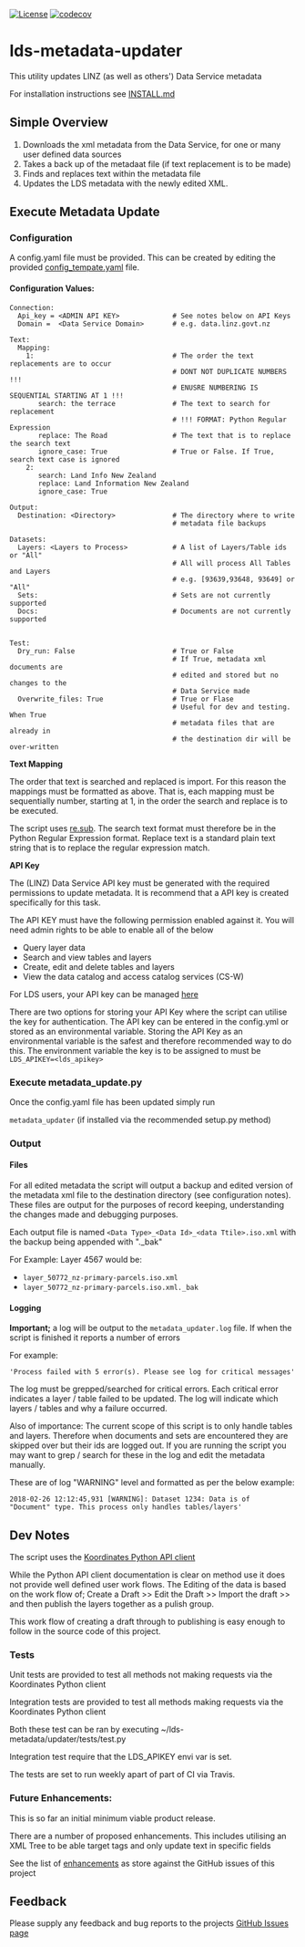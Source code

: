 [![License](https://img.shields.io/badge/License-BSD%203--Clause-blue.svg)](https://github.com/linz/lds-metadata-updater/LICENSE) 
[![codecov](https://codecov.io/gh/linz/lds-metadata-updater/branch/master/graph/badge.svg)](https://codecov.io/gh/linz/lds-metadata-updater)

# lds-metadata-updater


This utility updates LINZ (as well as others') Data Service metadata

For installation instructions see [INSTALL.md](INSTALL.md)

## Simple Overview

1. Downloads the xml metadata from the Data Service, for one or many user defined
data sources
2. Takes a back up of the metadaat file (if text replacement is to be made)
3. Finds and replaces text within the metadata file 
4. Updates the LDS metadata with the newly edited XML.


## Execute Metadata Update

### Configuration
A config.yaml file must be provided. This can be created by editing the provided
[config_tempate.yaml](config_tempate.yaml) file. 


#### Configuration Values:

```
Connection:
  Api_key = <ADMIN API KEY>             # See notes below on API Keys
  Domain =  <Data Service Domain>       # e.g. data.linz.govt.nz

Text:
  Mapping:                               
    1:                                  # The order the text replacements are to occur
                                        # DONT NOT DUPLICATE NUMBERS !!!
                                        # ENUSRE NUMBERING IS SEQUENTIAL STARTING AT 1 !!!
       search: the terrace              # The text to search for replacement
                                        # !!! FORMAT: Python Regular Expression
       replace: The Road                # The text that is to replace the search text
       ignore_case: True                # True or False. If True, search text case is ignored 
    2: 
       search: Land Info New Zealand
       replace: Land Information New Zealand
       ignore_case: True     

Output:
  Destination: <Directory>              # The directory where to write 
                                        # metadata file backups

Datasets:
  Layers: <Layers to Process>           # A list of Layers/Table ids or "All"
                                        # All will process All Tables and Layers 
                                        # e.g. [93639,93648, 93649] or "All"
  Sets:                                 # Sets are not currently supported
  Docs:                                 # Documents are not currently supported 


Test:
  Dry_run: False                        # True or False
                                        # If True, metadata xml documents are
                                        # edited and stored but no changes to the
                                        # Data Service made 
  Overwrite_files: True                 # True or Flase
                                        # Useful for dev and testing. When True
                                        # metadata files that are already in 
                                        # the destination dir will be over-written
```
**Text Mapping**

The order that text is searched and replaced is import. For this reason the 
mappings must be formatted as above. That is, each mapping must be sequentially 
number, starting at 1, in the order the search and replace is to be executed.

The script uses [re.sub](https://docs.python.org/2/library/re.html#regular-expression-syntax). 
The search text format must therefore be in the Python Regular Expression format.
Replace text is a standard plain text string that is to replace the regular expression match. 

**API Key**

The (LINZ) Data Service API key must be generated with the required permissions 
to update metadata. It is recommend that a API key is created specifically for 
this task.

The API KEY must have the following permission enabled against it. You will 
need admin rights to be able to enable all of the below 
* Query layer data
* Search and view tables and layers
* Create, edit and delete tables and layers
* View the data catalog and access catalog services (CS-W)

For LDS users, your API key can be managed [here](https://data.linz.govt.nz/my/api/)

There are two options for storing your API Key where the script can utilise the key 
for authentication. The API key can be entered in the config.yml or stored as
an environmental variable. Storing the API Key as an environmental variable is 
the safest and therefore recommended way to do this. The environment variable 
the key is to be assigned to must be `LDS_APIKEY=<lds_apikey>` 



### Execute metadata_update.py
Once the config.yaml file has been updated simply run

```metadata_updater``` (if installed via the recommended setup.py method)

### Output

#### Files
For all edited metadata the script will output a backup and edited 
version of the metadata xml file to the destination directory 
(see configuration notes). These files are output for the purposes of 
record keeping, understanding the changes made and debugging purposes. 

Each output file is named `<Data Type>_<Data Id>_<data Ttile>.iso.xml` 
with the backup being appended with "._bak"

For Example:
Layer 4567 would be:
* `layer_50772_nz-primary-parcels.iso.xml`
* `layer_50772_nz-primary-parcels.iso.xml._bak`

#### Logging 
**Important;** a log will be output to the `metadata_updater.log` file. 
If when the script is finished it reports a number of errors 

For example:

```
'Process failed with 5 error(s). Please see log for critical messages'
```
The log must be grepped/searched for critical errors. Each critical error 
indicates a layer / table failed to be updated. The log will indicate which 
layers / tables and why a failure occurred.

Also of importance: The current scope of this script is to only handle tables
and layers. Therefore when documents and sets are encountered they are skipped
over but their ids are logged out. If you are running the script you may want 
to grep / search for these in the log and edit the metadata manually.

These are of log "WARNING" level and formatted as per the below example:


```
2018-02-26 12:12:45,931 [WARNING]: Dataset 1234: Data is of 
"Document" type. This process only handles tables/layers'

```


## Dev Notes
The script uses the 
[Koordinates Python API client](http://koordinates-python.readthedocs.io/en/stable/)

While the Python API client documentation is clear on method use it does not 
provide well defined user work flows. The Editing of the data is based on the 
work flow of; Create a Draft \>> Edit the Draft  \>> Import the draft \>> and 
then publish the layers together as a pulish group.

This work flow of creating a draft through to publishing is easy enough to
follow in the source code of this project. 

### Tests
Unit tests are provided to test all methods not making requests via the Koordinates
Python client

Integration tests are provided to test all methods making requests via the
Koordinates Python client

Both these test can be ran by executing ~/lds-metadata/updater/tests/test.py

Integration test require that the LDS_APIKEY envi var is set. 

The tests are set to run weekly apart of part of CI via Travis.  

### Future Enhancements:
This is so far an initial minimum viable product release.

There are a number of proposed enhancements. This includes utilising an XML Tree 
to be able target tags and only update text in specific fields 

See the list of [enhancements](https://github.com/linz/lds-metadata-updater/issues) 
as store against the GitHub issues of this project

## Feedback
Please supply any feedback and bug reports to the projects
[GitHub Issues page](https://github.com/linz/lds-metadata-updater/issues)
